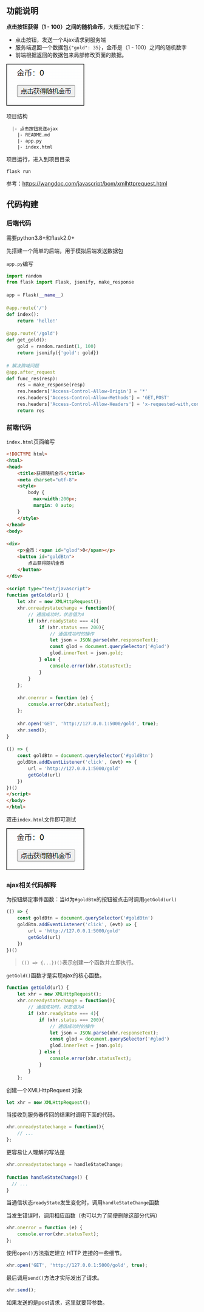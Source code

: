 

## 功能说明

**点击按钮获得（1 - 100）之间的随机金币**，大概流程如下：

- 点击按钮，发送一个Ajax请求到服务端
- 服务端返回一个数据包`{"gold": 35}`，金币是（1 - 100）之间的随机数字
- 前端根据返回的数据包来局部修改页面的数据。

![](.\images\点击获得随机金币.gif)

项目结构

```
  |- 点击按钮发送ajax
    |- README.md
    |- app.py
    |- index.html
```

项目运行，进入到项目目录

```
flask run
```

参考：https://wangdoc.com/javascript/bom/xmlhttprequest.html

## 代码构建

### 后端代码

需要python3.8+和flask2.0+

先搭建一个简单的后端，用于模拟后端发送数据包

`app.py`编写

```python
import random
from flask import Flask, jsonify, make_response

app = Flask(__name__)

@app.route('/')
def index():
    return 'hello!'

@app.route('/gold')
def get_gold():
    gold = random.randint(1, 100)
    return jsonify({'gold': gold})

# 解决跨域问题
@app.after_request
def func_res(resp):     
    res = make_response(resp)
    res.headers['Access-Control-Allow-Origin'] = '*'
    res.headers['Access-Control-Allow-Methods'] = 'GET,POST'
    res.headers['Access-Control-Allow-Headers'] = 'x-requested-with,content-type'
    return res
```

### 前端代码

`index.html`页面编写

```html
<!DOCTYPE html>
<html>
<head>
    <title>获得随机金币</title>
    <meta charset="utf-8">
    <style>
        body {
          max-width:200px;
          margin: 0 auto;
    }
    </style>
</head>
<body>

<div>
    <p>金币：<span id="glod">0</span></p>
    <button id="goldBtn">
        点击获得随机金币
    </button>
</div>

<script type="text/javascript">
function getGold(url) {
    let xhr = new XMLHttpRequest();
    xhr.onreadystatechange = function(){
        // 通信成功时，状态值为4
        if (xhr.readyState === 4){
            if (xhr.status === 200){
                // 通信成功时的操作
                let json = JSON.parse(xhr.responseText);
                const glod = document.querySelector('#glod')
                glod.innerText = json.gold;
            } else {
                console.error(xhr.statusText);
            }
        }
    };

    xhr.onerror = function (e) {
        console.error(xhr.statusText);
    };

    xhr.open('GET', 'http://127.0.0.1:5000/gold', true);
    xhr.send();
}

(() => {
    const goldBtn = document.querySelector('#goldBtn')
    goldBtn.addEventListener('click', (evt) => {
        url = 'http://127.0.0.1:5000/gold'
        getGold(url)
    })
})()
</script>
</body>
</html>
```

双击`index.html`文件即可测试

![](.\images\点击获得随机金币.gif)

### ajax相关代码解释

为按钮绑定事件函数：当id为`#goldBtn`的按钮被点击时调用`getGold(url)`

```js
(() => {
    const goldBtn = document.querySelector('#goldBtn')
    goldBtn.addEventListener('click', (evt) => {
        url = 'http://127.0.0.1:5000/gold'
        getGold(url)
    })
})()
```

> `(() => {...})()`表示创建一个函数并立即执行。



`getGold()`函数才是实现ajax的核心函数。

```js
function getGold(url) {
    let xhr = new XMLHttpRequest();
    xhr.onreadystatechange = function(){
        // 通信成功时，状态值为4
        if (xhr.readyState === 4){
            if (xhr.status === 200){
                // 通信成功时的操作
                let json = JSON.parse(xhr.responseText);
                const glod = document.querySelector('#glod')
                glod.innerText = json.gold;
            } else {
                console.error(xhr.statusText);
            }
        }
    };
```



创建一个XMLHttpRequest 对象

```js
let xhr = new XMLHttpRequest();
```

当接收到服务器传回的结果时调用下面的代码。

```js
xhr.onreadystatechange = function(){
    // ...
};
```

更容易让人理解的写法是

```js
xhr.onreadystatechange = handleStateChange;

function handleStateChange() {
  // ...
}
```

当通信状态`readyState`发生变化时，调用`handleStateChange`函数



当发生错误时，调用相应函数（也可以为了简便删除这部分代码）

```js
xhr.onerror = function (e) {
    console.error(xhr.statusText);
};
```

使用`open()`方法指定建立 HTTP 连接的一些细节。

```js
xhr.open('GET', 'http://127.0.0.1:5000/gold', true);
```

最后调用`send()`方法才实际发出了请求。

```js
xhr.send();
```

如果发送的是post请求，这里就要带参数。
